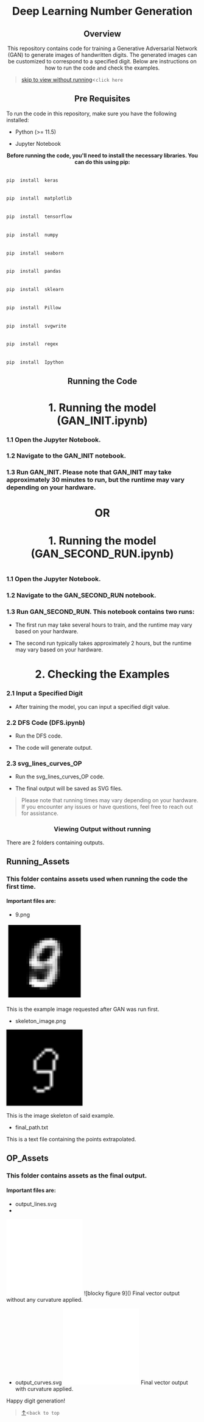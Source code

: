 
<a id="top"></a><h1 align="center">Deep Learning Number Generation</h1>

  

<h2 align="center">Overview</h2>

<p align="center">This repository contains code for training a Generative Adversarial Network (GAN) to generate images of handwritten digits. The generated images can be customized to correspond to a specified digit. Below are instructions on how to run the code and check the examples.</p>

  > [skip to view without running](#skip)<```click here```

<h2 align="center">Pre Requisites</h2>

To run the code in this repository, make sure you have the following installed:

  

- Python (>= 11.5)

- Jupyter Notebook

  

<p align="center"><strong>Before running the code, you'll need to install the necessary libraries. You can do this using pip:</strong></p>

  

```bash

pip  install  keras

```

  

```bash

pip  install  matplotlib

```

  

```bash

pip  install  tensorflow

```

  

```bash

pip  install  numpy

```

  

```bash

pip  install  seaborn

```

  

```bash

pip  install  pandas

```

  

```bash

pip  install  sklearn

```

  

```bash

pip  install  Pillow

```

  

```bash

pip  install  svgwrite

```

  

```bash

pip  install  regex

```

  

```bash

pip  install  Ipython

```

  

<h2 align="center">  <strong>Running the Code</strong></h2>

  

<h1 align="center"> 1. Running the model (GAN_INIT.ipynb)</h1>

### 1.1 Open the Jupyter Notebook.

### 1.2 Navigate to the GAN_INIT notebook.

### 1.3 Run GAN_INIT. Please note that GAN_INIT may take approximately 30 minutes to run, but the runtime may vary depending on your hardware.

  

<h1 align="center">OR<h1>

  

<h1 align="center">1. Running the model (GAN_SECOND_RUN.ipynb)<h1>

### 1.1 Open the Jupyter Notebook.

### 1.2 Navigate to the GAN_SECOND_RUN notebook.

### 1.3 Run GAN_SECOND_RUN. This notebook contains two runs:

- The first run may take several hours to train, and the runtime may vary based on your hardware.

- The second run typically takes approximately 2 hours, but the runtime may vary based on your hardware.

  

<h1 align="center"> 2.  Checking the Examples</h1>

  

### 2.1 Input a Specified Digit

- After training the model, you can input a specified digit value.

###  2.2 DFS Code (DFS.ipynb)

- Run the DFS code.

- The code will generate output.

### 2.3 svg_lines_curves_OP

- Run the svg_lines_curves_OP code.

-  The final output will be saved as SVG files.

  

> Please note that running times may vary depending on your hardware. If you encounter any issues or have questions, feel free to reach out for assistance.

### <a id="skip"></a><p align="center">Viewing Output without running</p>

There are 2 folders containing outputs. 

## Running_Assets

### This folder contains assets used when running the code the first time.

#### Important files are:

- 9.png
  
<img src="https://github.com/3Point1Four/Deep_Learning_GAN_Number_Generation/blob/main/Running_Assets/9.png" alt="9.png" width="200"/>

This is the example image requested after GAN was run first.

- skeleton_image.png
  
<img src="https://github.com/3Point1Four/Deep_Learning_GAN_Number_Generation/blob/main/Running_Assets/skeleton_image.png" alt="skeleton image" width="200"/>

This is the image skeleton of said example.

- final_path.txt
  
This is a text file containing the points extrapolated.

## OP_Assets

### This folder contains assets as the final output.

#### Important files are:

- output_lines.svg
- 
<img src="https://github.com/3Point1Four/Deep_Learning_GAN_Number_Generation/blob/main/OP_Assets/output_lines%20.svg" alt="blocky figure 9" width="200"/>
![blocky figure 9]()
Final vector output without any curvature applied.

- output_curves.svg
![smoother figure 9](https://github.com/3Point1Four/Deep_Learning_GAN_Number_Generation/blob/main/OP_Assets/output_curves.svg)
Final vector output with curvature applied.


Happy digit generation!

> [↑](#top)<```back to top```
